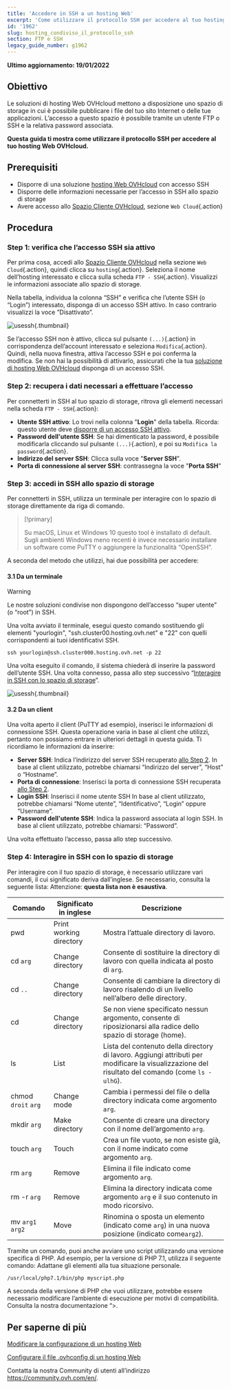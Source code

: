 ```yaml
---
title: 'Accedere in SSH a un hosting Web'
excerpt: 'Come utilizzare il protocollo SSH per accedere al tuo hosting Web OVHcloud'
id: '1962'
slug: hosting_condiviso_il_protocollo_ssh
section: FTP e SSH
legacy_guide_number: g1962
---
```



**Ultimo aggiornamento: 19/01/2022**

## Obiettivo

Le soluzioni di hosting Web OVHcloud mettono a disposizione uno spazio di storage in cui è possibile pubblicare i file del tuo sito Internet o delle tue applicazioni. L’accesso a questo spazio è possibile tramite un utente FTP o SSH e la relativa password associata.

**Questa guida ti mostra come utilizzare il protocollo SSH per accedere al tuo hosting Web OVHcloud.**

## Prerequisiti

- Disporre di una soluzione [hosting Web OVHcloud](https://www.ovhcloud.com/it/web-hosting/) con accesso SSH
- Disporre delle informazioni necessarie per l’accesso in SSH allo spazio di storage
- Avere accesso allo [Spazio Cliente OVHcloud](https://www.ovh.com/auth/?action=gotomanager&from=https://www.ovh.it/&ovhSubsidiary=it), sezione `Web Cloud`{.action}

## Procedura

### Step 1: verifica che l’accesso SSH sia attivo <a name="sshcheck"></a>

Per prima cosa, accedi allo [Spazio Cliente OVHcloud](https://www.ovh.com/auth/?action=gotomanager&from=https://www.ovh.it/&ovhSubsidiary=it) nella sezione `Web Cloud`{.action}, quindi clicca su `hosting`{.action}. Seleziona il nome dell’hosting interessato e clicca sulla scheda `FTP - SSH`{.action}. Visualizzi le informazioni associate allo spazio di storage. 

Nella tabella, individua la colonna “SSH” e verifica che l’utente SSH (o “Login”) interessato, disponga di un accesso SSH attivo. In caso contrario visualizzi la voce ”Disattivato”.

![usessh](images/use-ssh-step1.png){.thumbnail}

Se l’accesso SSH non è attivo, clicca sul pulsante `(...)`{.action} in corrispondenza dell’account interessato e seleziona `Modifica`{.action}. Quindi, nella nuova finestra, attiva l’accesso SSH e poi conferma la modifica. Se non hai la possibilità di attivarlo, assicurati che la tua [soluzione di hosting Web OVHcloud](https://www.ovhcloud.com/it/web-hosting/) disponga di un accesso SSH.

### Step 2: recupera i dati necessari a effettuare l’accesso <a name="sshlogin"></a>

Per connetterti in SSH al tuo spazio di storage, ritrova gli elementi necessari nella scheda `FTP - SSH`{.action}:

- **Utente SSH attivo**: Lo trovi nella colonna "**Login**" della tabella. Ricorda: questo utente deve [disporre di un accesso SSH attivo](#sshcheck).
- **Password dell'utente SSH**: Se hai dimenticato la password, è possibile modificarla cliccando sul pulsante `(...)`{.action}, e poi su `Modifica la password`{.action}.
- **Indirizzo del server SSH**: Clicca sulla voce "**Server SSH**".
- **Porta di connessione al server SSH**: contrassegna la voce "**Porta SSH**"

### Step 3: accedi in SSH allo spazio di storage

Per connetterti in SSH, utilizza un terminale per interagire con lo spazio di storage direttamente da riga di comando. 

> [!primary]
>
> Su macOS, Linux et Windows 10 questo tool è installato di default. Sugli ambienti Windows meno recenti è invece necessario installare un software come PuTTY o aggiungere la funzionalità “OpenSSH”.

A seconda del metodo che utilizzi, hai due possibilità per accedere:

#### 3.1  Da un terminale 

> [!warning]
> Le nostre soluzioni condivise non dispongono dell’accesso “super utente” (o “root”) in SSH.

Una volta avviato il terminale, esegui questo comando sostituendo gli elementi "yourlogin", "ssh.cluster00.hosting.ovh.net" e "22" con quelli corrispondenti ai tuoi identificativi SSH. 

```ssh
ssh yourlogin@ssh.cluster000.hosting.ovh.net -p 22
```

Una volta eseguito il comando, il sistema chiederà di inserire la password dell’utente SSH. Una volta connesso, passa allo step successivo “[Interagire in SSH con lo spazio di storage](./#step-4-interagire-in-ssh-con-lo-spazio-di-storage_1)”.

![usessh](images/use-ssh-step3.png){.thumbnail}

#### 3.2 Da un client

Una volta aperto il client (PuTTY ad esempio), inserisci le informazioni di connessione SSH. Questa operazione varia in base al client che utilizzi, pertanto non possiamo entrare in ulteriori dettagli in questa guida. Ti ricordiamo le informazioni da inserire:

- **Server SSH**: Indica l’indirizzo del server SSH recuperato [allo Step 2](#sshlogin). In base al client utilizzato, potrebbe chiamarsi “Indirizzo del server”, “Host” o “Hostname”.
- **Porta di connessione**: Inserisci la porta di connessione SSH recuperata [allo Step 2](#sshlogin).
- **Login SSH**: Inserisci il nome utente SSH In base al client utilizzato, potrebbe chiamarsi “Nome utente”, “Identificativo”, “Login” oppure “Username”.
- **Password dell'utente SSH**: Indica la password associata al login SSH. In base al client utilizzato, potrebbe chiamarsi: “Password”.

Una volta effettuato l’accesso, passa allo step successivo.

### Step 4: Interagire in SSH con lo spazio di storage 

Per interagire con il tuo spazio di storage, è necessario utilizzare vari comandi, il cui significato deriva dall’inglese. Se necessario, consulta la seguente lista: Attenzione: **questa lista non è esaustiva**.

|Comando|Significato in inglese|Descrizione| 
|---|---|---|
|pwd|Print working directory|Mostra l’attuale directory di lavoro.| 
|cd `arg`|Change directory|Consente di sostituire la directory di lavoro con quella indicata al posto di `arg`.|
|cd `..`|Change directory|Consente di cambiare la directory di lavoro risalendo di un livello nell’albero delle directory.|
|cd|Change directory|Se non viene specificato nessun argomento, consente di riposizionarsi alla radice dello spazio di storage (home).|
|ls|List|Lista del contenuto della directory di lavoro. Aggiungi attributi per modificare la visualizzazione del risultato del comando (come `ls -ulhG`).| 
|chmod `droit` `arg`|Change mode|Cambia i permessi del file o della directory indicata come argomento `arg`.| 
|mkdir `arg`|Make directory|Consente di creare una directory con il nome dell’argomento `arg`.| 
|touch `arg`|Touch|Crea un file vuoto, se non esiste già, con il nome indicato come argomento `arg`.|
|rm `arg`|Remove|Elimina il file indicato come argomento  `arg`.| 
|rm -r `arg`|Remove|Elimina la directory indicata come argomento `arg` e il suo contenuto in modo ricorsivo.| 
|mv `arg1` `arg2`|Move|Rinomina o sposta un elemento (indicato come `arg`) in una nuova posizione (indicato come`arg2`).| 

Tramite un comando, puoi anche avviare uno script utilizzando una versione specifica di PHP. Ad esempio, per la versione di PHP 7.1, utilizza il seguente comando: Adattane gli elementi alla tua situazione personale. 

```sh
/usr/local/php7.1/bin/php myscript.php
```

A seconda della versione di PHP che vuoi utilizzare, potrebbe essere necessario modificare l’ambiente di esecuzione per motivi di compatibilità. Consulta la nostra documentazione “>.

## Per saperne di più

[Modificare la configurazione di un hosting Web](https://docs.ovh.com/it/hosting/modifica_lambiente_di_esecuzione_del_tuo_hosting_web/)

[Configurare il file .ovhconfig di un hosting Web](https://docs.ovh.com/it/hosting/configurare-file-ovhconfig/)

Contatta la nostra Community di utenti all’indirizzo <https://community.ovh.com/en/>.

